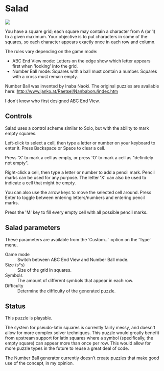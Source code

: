 # Salad

![](https://raw.githubusercontent.com/x-sheep/puzzles-unreleased/master/docs/img/salad.png)

You have a square grid; each square may contain a character from A (or 1) to a given maximum. Your objective is to put characters in some of the squares, so each character appears exactly once in each row and column.

The rules vary depending on the game mode:

* ABC End View mode: Letters on the edge show which letter appears first when 'looking' into the grid.
* Number Ball mode: Squares with a ball must contain a number. Squares with a cross must remain empty.

Number Ball was invented by Inaba Naoki. The original puzzles are available here: http://www.janko.at/Raetsel/Nanbaboru/index.htm

I don't know who first designed ABC End View.

## Controls

Salad uses a control scheme similar to Solo, but with the ability to mark empty squares.

Left-click to select a cell, then type a letter or number on your keyboard to enter it. Press Backspace or Space to clear a cell.

Press 'X' to mark a cell as empty, or press 'O' to mark a cell as "definitely not empty".

Right-click a cell, then type a letter or number to add a pencil mark. Pencil marks can be used for any purpose. The letter 'X' can also be used to indicate a cell that might be empty.

You can also use the arrow keys to move the selected cell around. Press Enter to toggle between entering letters/numbers and entering pencil marks.

Press the 'M' key to fill every empty cell with all possible pencil marks.

## Salad parameters

These parameters are available from the ‘Custom…’ option on the ‘Type’ menu. 

<dl>
	<dt>Game mode</dt>
	<dd>Switch between ABC End View and Number Ball mode.</dd>
	<dt>Size (s*s)</dt>
	<dd>Size of the grid in squares.</dd>
	<dt>Symbols</dt>
	<dd>The amount of different symbols that appear in each row.</dd>
	<dt>Difficulty</dt>
	<dd>Determine the difficulty of the generated puzzle.</dd>
</dl>

## Status

This puzzle is playable.

The system for pseudo-latin squares is currently fairly messy, and doesn't allow for more complex solver techniques. This puzzle would greatly benefit from upstream support for latin squares where a symbol (specifically, the empty square) can appear more than once per row. This would allow for more puzzle types in the future to reuse a great deal of code.

The Number Ball generator currently doesn't create puzzles that make good use of the concept, in my opinion.
